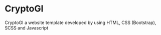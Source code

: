 # CryptoGI
CryptoGI a website template developed by using HTML, CSS (Bootstrap), SCSS and Javascript
